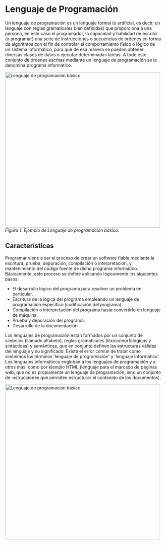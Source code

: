 # Lenguaje de Programación 

Un lenguaje de programación es un lenguaje formal (o artificial, es decir, un lenguaje con reglas gramaticales bien definidas) que proporciona a una persona, en este caso el programador, la capacidad y habilidad de escribir (o programar) una serie de instrucciones o secuencias de órdenes en forma de algoritmos con el fin de controlar el comportamiento físico o lógico de un sistema informático, para que de esa manera se puedan obtener diversas clases de datos o ejecutar determinadas tareas. A todo este conjunto de órdenes escritas mediante un lenguaje de programación se le denomina programa informático.

<p aling="center">
  <img src="https://upload.wikimedia.org/wikipedia/commons/0/0b/PET-basic.png"
alt="Lenguaje de programación básico" width="500"> 
  <br>
  <em>Figura 1: Ejemplo de Lenguaje de programación básico.</em>
<p/> 

## Características

Programar viene a ser el proceso de crear un software fiable mediante la escritura, prueba, depuración, compilación o interpretación, y mantenimiento del código fuente de dicho programa informático. Básicamente, este proceso se define aplicando lógicamente los siguientes pasos:

 - El desarrollo lógico del programa para resolver un problema en particular.
 - Escritura de la lógica del programa empleando un lenguaje de programación específico (codificación del programa).
 - Compilación o interpretación del programa hasta convertirlo en lenguaje de máquina.
 - Prueba y depuración del programa.
 - Desarrollo de la documentación.
   
Los lenguajes de programación están formados por un conjunto de símbolos (llamado alfabeto), reglas gramaticales (léxico/morfológicas y sintácticas) y semánticas, que en conjunto definen las estructuras válidas del lenguaje y su significado. Existe el error común de tratar como sinónimos los términos 'lenguaje de programación' y 'lenguaje informático'. Los lenguajes informáticos engloban a los lenguajes de programación y a otros más, como por ejemplo HTML (lenguaje para el marcado de páginas web, que no es propiamente un lenguaje de programación, sino un conjunto de instrucciones que permiten estructurar el contenido de los documentos).

<p aling="center">
  <img src="https://upload.wikimedia.org/wikipedia/commons/d/d0/Classes_and_Methods.png"
alt="Lenguaje de programación básico" width="500"> 
